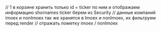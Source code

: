 // 1 в корзине хранить только id = ticker по ним и отображаем информацию shornames ticker берем из Security
// данные компаний imoex и nonImoex так же хранятся в Imoex и nonImoex, их фильтруем перед render
// отражать пометку imoex / nonImoex